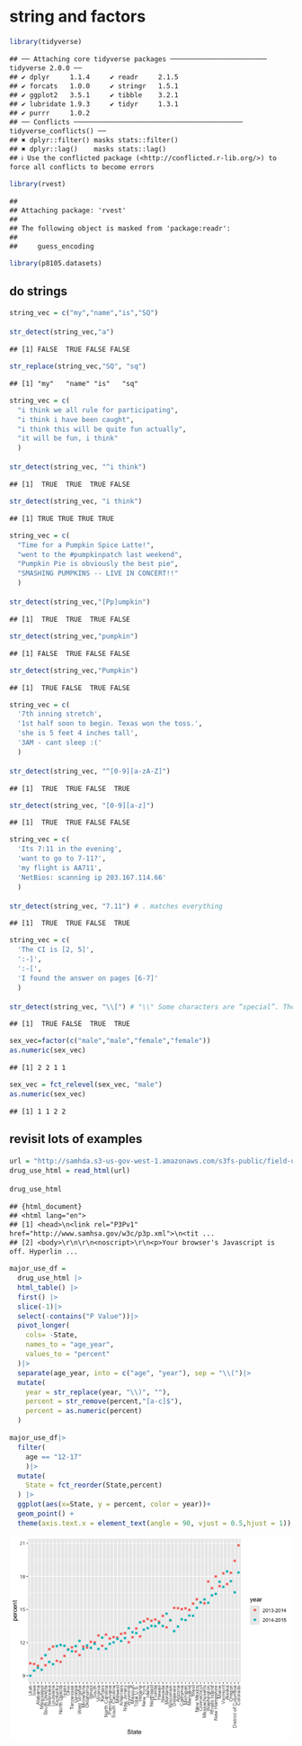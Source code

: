 string and factors
================

``` r
library(tidyverse)
```

    ## ── Attaching core tidyverse packages ──────────────────────── tidyverse 2.0.0 ──
    ## ✔ dplyr     1.1.4     ✔ readr     2.1.5
    ## ✔ forcats   1.0.0     ✔ stringr   1.5.1
    ## ✔ ggplot2   3.5.1     ✔ tibble    3.2.1
    ## ✔ lubridate 1.9.3     ✔ tidyr     1.3.1
    ## ✔ purrr     1.0.2     
    ## ── Conflicts ────────────────────────────────────────── tidyverse_conflicts() ──
    ## ✖ dplyr::filter() masks stats::filter()
    ## ✖ dplyr::lag()    masks stats::lag()
    ## ℹ Use the conflicted package (<http://conflicted.r-lib.org/>) to force all conflicts to become errors

``` r
library(rvest)
```

    ## 
    ## Attaching package: 'rvest'
    ## 
    ## The following object is masked from 'package:readr':
    ## 
    ##     guess_encoding

``` r
library(p8105.datasets)
```

## do strings

``` r
string_vec = c("my","name","is","SQ")

str_detect(string_vec,"a")
```

    ## [1] FALSE  TRUE FALSE FALSE

``` r
str_replace(string_vec,"SQ", "sq")
```

    ## [1] "my"   "name" "is"   "sq"

``` r
string_vec = c(
  "i think we all rule for participating",
  "i think i have been caught",
  "i think this will be quite fun actually",
  "it will be fun, i think"
  )

str_detect(string_vec, "^i think")
```

    ## [1]  TRUE  TRUE  TRUE FALSE

``` r
str_detect(string_vec, "i think")
```

    ## [1] TRUE TRUE TRUE TRUE

``` r
string_vec = c(
  "Time for a Pumpkin Spice Latte!",
  "went to the #pumpkinpatch last weekend",
  "Pumpkin Pie is obviously the best pie",
  "SMASHING PUMPKINS -- LIVE IN CONCERT!!"
  )

str_detect(string_vec,"[Pp]umpkin")
```

    ## [1]  TRUE  TRUE  TRUE FALSE

``` r
str_detect(string_vec,"pumpkin")
```

    ## [1] FALSE  TRUE FALSE FALSE

``` r
str_detect(string_vec,"Pumpkin")
```

    ## [1]  TRUE FALSE  TRUE FALSE

``` r
string_vec = c(
  '7th inning stretch',
  '1st half soon to begin. Texas won the toss.',
  'she is 5 feet 4 inches tall',
  '3AM - cant sleep :('
  )

str_detect(string_vec, "^[0-9][a-zA-Z]")
```

    ## [1]  TRUE  TRUE FALSE  TRUE

``` r
str_detect(string_vec, "[0-9][a-z]")
```

    ## [1]  TRUE  TRUE FALSE FALSE

``` r
string_vec = c(
  'Its 7:11 in the evening',
  'want to go to 7-11?',
  'my flight is AA711',
  'NetBios: scanning ip 203.167.114.66'
  )

str_detect(string_vec, "7.11") # . matches everything
```

    ## [1]  TRUE  TRUE FALSE  TRUE

``` r
string_vec = c(
  'The CI is [2, 5]',
  ':-]',
  ':-[',
  'I found the answer on pages [6-7]'
  )

str_detect(string_vec, "\\[") # "\\" Some characters are “special”. These include [ and ], ( and ), and .. If you want to search for these, you have to indicate they’re special using \. Unfortunately, \ is also special, so things get weird.
```

    ## [1]  TRUE FALSE  TRUE  TRUE

``` r
sex_vec=factor(c("male","male","female","female"))
as.numeric(sex_vec)
```

    ## [1] 2 2 1 1

``` r
sex_vec = fct_relevel(sex_vec, "male")
as.numeric(sex_vec)
```

    ## [1] 1 1 2 2

## revisit lots of examples

``` r
url = "http://samhda.s3-us-gov-west-1.amazonaws.com/s3fs-public/field-uploads/2k15StateFiles/NSDUHsaeShortTermCHG2015.htm"
drug_use_html = read_html(url)

drug_use_html
```

    ## {html_document}
    ## <html lang="en">
    ## [1] <head>\n<link rel="P3Pv1" href="http://www.samhsa.gov/w3c/p3p.xml">\n<tit ...
    ## [2] <body>\r\n\r\n<noscript>\r\n<p>Your browser's Javascript is off. Hyperlin ...

``` r
major_use_df = 
  drug_use_html |>
  html_table() |>
  first() |>
  slice(-1)|>
  select(-contains("P Value"))|>
  pivot_longer(
    cols= -State,
    names_to = "age_year",
    values_to = "percent"
  )|>
  separate(age_year, into = c("age", "year"), sep = "\\(")|>
  mutate(
    year = str_replace(year, "\\)", ""),
    percent = str_remove(percent,"[a-c]$"),
    percent = as.numeric(percent)
  )
```

``` r
major_use_df|>
  filter(
    age == "12-17"
    )|>
  mutate(
    State = fct_reorder(State,percent)
  ) |>
  ggplot(aes(x=State, y = percent, color = year))+
  geom_point() +
  theme(axis.text.x = element_text(angle = 90, vjust = 0.5,hjust = 1))
```

![](strings_and_factors_files/figure-gfm/unnamed-chunk-12-1.png)<!-- -->
